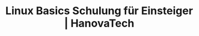 ---
title: Linux Basics Schulung für Einsteiger | HanovaTech
description: 
weight: 1

course:
  name: Linux Basics
  slogan: Linux und Kommandozeile für Einsteiger
  emoji: 🐧
  description: "
  Wir zeigen Ihnen, wie Sie die Kommandozeile effektiv nutzen und wie Sie Dateien und Prozesse einfach selbstständig verwalten.
  
  
  Ideal **für alle nicht IT-ler** die regelmäßig mit Linux und der Kommandozeile arbeiten müssen."
  hero_image:
    src: /content/schulungen/linux-terminal.gif
    alt: Linux Terminal
  level:
    rank: Einsteiger
    text: Für Einsteiger geeignet
  duration:
    total: 3
    unit: Tage
    text: in 3 Tagen
  price: 1.200 €

  roadmap:
    heading: Lernen Sie den Umgang mit Linux und der Kommandozeile
    description: Sie sind mit Linux und der Kommandozeile konfrontiert aber wissen nicht, wie Sie eigentlich funktioniert? Wir zeigen Ihnen, wie Sie die Kommandozeile effektiv nutzen.
    target_audience: Ideal für alle nicht IT-ler die regelmäßig mit Linux konfrontiert sind oder Kommandozeilen generell verstehen möchten.
    goals: Unser Ziel ist es, dass jeder Teilnehmer die Grundlagen von Linux und der Bash kennt und versteht und selbstständig damit arbeiten kann.
    benefits: Arbeiten Sie selbstbewusster mit der Kommandozeile und seien Sie in der Lage, kleinere Probleme selbstständig zu beheben.

  content:
    heading: Unsere Schulungsinhalte
    description: In den 3 Tagen Linux Kurs vermitteln wir von grundlagen Linux bishin zu Skripting und Prozessen alles was Sie wissen müssen.
    bulletpoints:
      - Was ist Linux?
      - Die Kommandozeile
      - Dateiverwaltung
      - Berechtigungen
      - Skripts & Prozesse
    details:
      - title: Einführung in Linux
        description: "*Was ist ein Betriebssystem?* - Um Linux verstehen zu können, wollen wir erst einmal die Frage klären, was überhaupt genau ein Betriebssystem ist.


        *Open-Source und Linux* - Aus de....

        
        *Linux im Alltag* - ...

        
        *Distributionen* - ...

        *VM Installation* - ..."
      - title: Bedienung der Kommandozeile
        description: "1. Erste Schritte in der Kommandozeile
        
        2. Navigation
        
        3. Texteditoren"
      - title: Ordnerstruktur & Dateiverwaltung
        description: "1. cd, ls, pwd, cp, mv, rm
        
        2. find, locate
        
        3. Hard- und Softlinks
        
        4. Ordnerstruktur (FHS)"
      - title: Wichtige Programme und Funktionen
        description: "1. Paketverwaltung
        
        2. Berechtigungen (chmod)
        
        3. tar & gzip"
      - title: Systemverwaltung & Skripting
        description: "1. Systemctl & Prozesse
        
        2. Umgebungsvariable (PATH/PS1)
        
        3. Bash Scripting"
      # - title: Was ist ein Betriebssystem?
      #   description: Dieser Kurs beleuchtet die grundlegenden Konzepte und Funktionen von Betriebssystemen. Von den Kernelementen bis zu praktischen Anwendungen werden die Teilnehmer*innen durch die Definition, Struktur und Funktionsweise von Betriebssystemen geführt.
      # - title: Linux im Alltag
      #   description: Dieser Kurs zeigt kompakt, wie Linux im täglichen Leben eingesetzt werden kann. Von Desktops über Server bis hin zu Smartphones - entdecken Sie die vielseitigen Anwendungsbereiche von Linux. 
      # - title: Distributionen
      #   description: Dieser Abschnitt bietet einen Überblick über verschiedene Linux-Distributionen und ihre Anwendungsbereiche. Von benutzerfreundlichen Desktop-Varianten wie Ubuntu bis zu spezialisierten Server-Distributionen wie CentOS werden die Unterschiede und Vorteile der einzelnen Distributionen herausgearbeitet. Ideal, um schnell die passende Distribution für individuelle Anforderungen zu finden.
      # - title: VM Installation
      #   description: Dieser Abschnitt führt kurz und prägnant durch die Schritte zur Installation einer Linux-Virtual Machine (VM) auf Ihrem Computer. Ideal für alle, die schnell und einfach lernen möchten, wie man Linux in einer virtuellen Umgebung einrichtet.
      # - title: Erste Schritte Kommandozeile
      #   description: Dieser Abschnitt bietet eine einfache Einführung in die Verwendung des Terminals (Bash). Die Teilnehmer*innen lernen grundlegende Funktionen kennen, von der Navigation im Dateisystem bis zur Ausführung von Befehlen. deal Ifür Einsteiger*innen, die schnell lernen möchten, wie man die Linux-Kommandozeile effektiv nutzt.
      # - title: Navigation
      #   description: Dieser Abschnitt vermittelt kurz und prägnant die Nutzung der Kernbefehle ls, cd und pwd im Terminal (Bash). Teilnehmer*innen lernen, wie sie mit diesen Befehlen im Dateisystem navigieren können und erhalten ein Verständnis für absolute und relative Pfade. Ideal für Einsteiger, die schnell lernen möchten, wie man sich im Terminal zurechtfindet.
      # - title: Texteditoren
      #   description: Dieser Abschnitt führt in die Verwendung der Texteditoren nano und vim ein. Teilnehmer*innen lernen die Grundlagen beider Editoren kennen, darunter das Öffnen, Bearbeiten und Speichern von Dateien sowie grundlegende Bearbeitungsfunktionen wie das Einfügen, Löschen und Suchen von Text. Der Kurs vermittelt ein solides Verständnis für die Nutzung dieser beiden weit verbreiteten Texteditoren in der Linux-Umgebung. Ideal für Einsteiger, die einen schnellen Einstieg in die Textbearbeitung unter Linux suchen.
      # - title: Dateiverwaltung (Kopieren, Verschieben, Löschen usw.)
      #   description: In diesem Abschnitt lernen Teilnehmer*innen die grundlegenden Techniken zur Verwaltung von Dateien in Linux kennen. Dazu gehören das Kopieren, Verschieben und Löschen von Dateien und Verzeichnissen. Praktische Anleitungen und Beispiele zeigen, wie diese Aufgaben effizient mit den entsprechenden Befehlen wie cp, mv und rm durchgeführt werden können. Der Kurs bietet Einblicke in bewährte Methoden zur Organisation und Bereinigung von Dateien und Verzeichnissen in der Linux-Umgebung.
      # - title: Suchfunktionen
      #   description: Dieser Abschnitt führt in die Verwendung der Suchbefehle find und locate in Linux ein. Teilnehmer*innen lernen, wie sie Dateien und Verzeichnisse effizient suchen können, sowohl anhand von Dateinamen als auch anhand von Suchkriterien wie Dateityp, Größe und Änderungsdatum. Praktische Anleitungen und Beispiele zeigen, wie diese Befehle verwendet werden können, um Dateien und Verzeichnisse im gesamten Dateisystem zu finden.
      # - title: Hard- und Softlinks (kurz)
      #   description: Dieser Abschnitt bietet eine einfache Einführung in Hard- und Softlinks in Linux. Teilnehmer*innen lernen die Unterschiede zwischen diesen beiden Arten von Verknüpfungen sowie ihre Verwendungszwecke kennen. Praktische Beispiele veranschaulichen, wie Links erstellt, verwendet und verwaltet werden. Der Kurs vermittelt ein grundlegendes Verständnis für diese Konzepte und ihre Anwendungsmöglichkeiten in der Dateiverwaltung.
      # - title: Ordnerstruktur (FHS)
      #   description: In diesem Abschnitt wird die Ordnerstruktur des Dateisystems gemäß dem Filesystem Hierarchy Standard (FHS) in Linux behandelt. Teilnehmer*innen lernen die Bedeutung und Organisation der verschiedenen Verzeichnisse wie /bin, /etc, /home, /var usw. kennen. Praktische Anwendungen und Beispiele veranschaulichen, wie die Ordnerstruktur in Linux genutzt wird und welche Rolle sie bei der Organisation von Dateien und der Verwaltung des Systems spielt. Der Kurs bietet Einblicke in bewährte Praktiken zur Navigation und Verwendung der Ordnerstruktur gemäß dem FHS.
      # - title: Berechtigungen
      #   description: Dieser Abschnitt behandelt das wichtige Thema der Datei- und Verzeichnisberechtigungen in Linux. Teilnehmer*innen lernen, wie Berechtigungen auf Dateien und Verzeichnisse festgelegt werden können, um den Zugriff durch Benutzer und Gruppen zu steuern. Der Kurs erklärt die verschiedenen Arten von Berechtigungen wie Lesen, Schreiben und Ausführen sowie die Bedeutung von Besitzern und Gruppen. Praktische Beispiele zeigen, wie Berechtigungen angewendet und geändert werden können, um die Sicherheit und Integrität des Systems zu gewährleisten. Ideal für alle, die ein fundiertes Verständnis für die Datei- und Verzeichnisberechtigungen in Linux erlangen möchten.
      # - title: Paketverwaltung
      #   description: In diesem Abschnitt wird die Paketverwaltung in Linux behandelt, ein essenzieller Aspekt für die Installation, Aktualisierung und Entfernung von Software. Teilnehmer*innen lernen die Funktionsweise von Paketverwaltungssystemen wie APT (Advanced Package Tool) in Debian/Ubuntu und YUM (Yellowdog Updater, Modified) in Red Hat-basierten Distributionen kennen. Der Kurs erklärt, wie Pakete gesucht, installiert, aktualisiert und entfernt werden können, sowie die Verwaltung von Abhängigkeiten und Repositories. Praktische Beispiele veranschaulichen den Umgang mit der Paketverwaltung in verschiedenen Szenarien. 
      # - title: Systemctl & Prozesse
      #   description: In diesem Abschnitt wird die Verwendung von systemctl zur Verwaltung von Diensten und Prozessen in Linux behandelt. Teilnehmer*innen lernen, wie sie Dienste starten, stoppen, neu starten und überwachen können, sowie das Anzeigen von Statusinformationen und das Konfigurieren von Autostart-Optionen. Der Kurs erklärt auch die Grundlagen der Prozessverwaltung, einschließlich des Anzeigens laufender Prozesse, des Beendens von Prozessen und der Überwachung der Systemressourcennutzung. Praktische Anleitungen und Beispiele zeigen, wie systemctl und andere Befehle zur effektiven Verwaltung von Diensten und Prozessen eingesetzt werden können. 
      # - title: Umgebungsvariable (PATH/PS1) (kurz)
      #   description: Dieser Abschnitt bietet eine kurze Einführung in Umgebungsvariablen wie PATH und PS1 in Linux. Teilnehmer*innen lernen, wie diese Variablen verwendet werden können, um das Systemverhalten anzupassen und die Benutzererfahrung zu verbessern. Praktische Beispiele zeigen, wie der Pfad für die Befehlssuche (PATH) konfiguriert und das Erscheinungsbild der Befehlszeilenumgebung (PS1) angepasst werden kann. Ideal für alle, die schnell lernen möchten, wie man Umgebungsvariablen in der Linux-Umgebung effektiv einsetzt.
      # - title: Scripting
      #   description: Dieser Abschnitt bietet eine kompakte Einführung in das Bash-Scripting. Teilnehmer*innen lernen die Grundlagen der Skripterstellung in der Bash-Shell, einschließlich Variablen, Bedingungen, Schleifen und Funktionen. Praktische Beispiele veranschaulichen die Verwendung von Bash-Skripten zur Automatisierung von Aufgaben und zur Erstellung benutzerdefinierter Workflows. Ideal für alle, die schnell in die Welt des Bash-Scriptings eintauchen möchten, um ihre Produktivität in der Linux-Umgebung zu steigern.
---